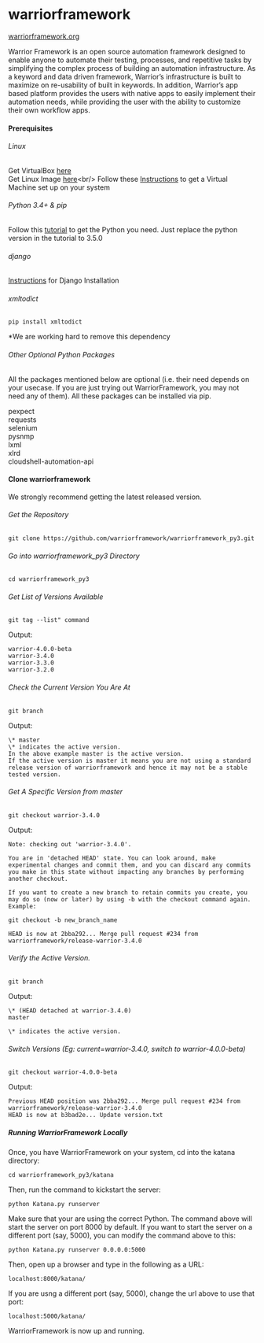 # warriorframework
[warriorframework.org](http://warriorframework.org)

Warrior Framework is an open source automation framework designed to enable anyone to automate their testing, processes, and repetitive tasks by simplifying the complex process of building an automation infrastructure. As a keyword and data driven framework, Warrior’s infrastructure is built to maximize on re-usability of  built in keywords. In addition, Warrior’s app based platform provides the users with native apps to easily implement their automation needs, while providing the user with the ability to customize their own workflow apps.

#### Prerequisites

###### Linux
Get VirtualBox [here](https://www.virtualbox.org/wiki/Downloads)<br/>
Get Linux Image [here](https://www.ubuntu.com/download/desktop?)<br/>
Follow these [Instructions](https://www.lifewire.com/run-ubuntu-within-windows-virtualbox-2202098) to get a Virtual Machine set up on your system

###### Python 3.4+ &amp; pip
Follow this [tutorial](http://thelazylog.com/install-python-as-local-user-on-linux/) to get the Python you need. Just replace the python version in the tutorial to 3.5.0

###### django
[Instructions](https://docs.djangoproject.com/en/2.0/faq/install/#faq-python-version-support) for Django Installation

###### xmltodict
`pip install xmltodict`

\*We are working hard to remove this dependency

###### Other Optional Python Packages

All the packages mentioned below are optional (i.e. their need depends on your usecase. If you are just trying out WarriorFramework, you may not need any of them). All these packages can be installed via pip.

pexpect<br/>
requests<br/>
selenium<br/>
pysnmp<br/>
lxml<br/>
xlrd<br/>
cloudshell-automation-api<br/>

#### Clone warriorframework

We strongly recommend getting the latest released version.

###### Get the Repository
`git clone https://github.com/warriorframework/warriorframework_py3.git`

###### Go into warriorframework_py3 Directory
`cd warriorframework_py3`

###### Get List of Versions Available
`git tag --list" command`

Output:

`warrior-4.0.0-beta`<br/>
`warrior-3.4.0`<br/>
`warrior-3.3.0` <br/>
`warrior-3.2.0`<br/>

###### Check the Current Version You Are At
`git branch`

Output:

`\* master`<br/>
`\* indicates the active version.`<br/>
`In the above example master is the active version.`<br/>
`If the active version is master it means you are not using a standard release version of warriorframework and hence it may not be a stable tested version.`<br/>

###### Get A Specific Version from master
`git checkout warrior-3.4.0`

Output:

`Note: checking out 'warrior-3.4.0'.`

`You are in 'detached HEAD' state. You can look around, make experimental changes and commit them, and you can discard any commits you make in this state without impacting any branches by performing another checkout.`

`If you want to create a new branch to retain commits you create, you may do so (now or later) by using -b with the checkout command again. Example:`

`git checkout -b new_branch_name`

`HEAD is now at 2bba292... Merge pull request #234 from warriorframework/release-warrior-3.4.0`

###### Verify the Active Version. <br/>
`git branch`

Output:

`\* (HEAD detached at warrior-3.4.0)` <br/>
`master` <br/>

`\* indicates the active version.`

###### Switch Versions (Eg: current=warrior-3.4.0, switch to warrior-4.0.0-beta) <br/>

`git checkout warrior-4.0.0-beta`

Output:

`Previous HEAD position was 2bba292... Merge pull request #234 from warriorframework/release-warrior-3.4.0`<br/>
`HEAD is now at b3bad2e... Update version.txt`


##### Running WarriorFramework Locally

Once, you have WarriorFramework on your system, cd into the katana directory:

`cd warriorframework_py3/katana`

Then, run the command to kickstart the server:

`python Katana.py runserver`

Make sure that your are using the correct Python. The command above will start the server on port 8000 by default. If you want to start the server on a different port (say, 5000), you can modify the command above to this:

`python Katana.py runserver 0.0.0.0:5000`

Then, open up a browser and type in the following as a URL:

`localhost:8000/katana/`

If you are usng a different port (say, 5000), change the url above to use that port:

`localhost:5000/katana/`

WarriorFramework is now up and running.
